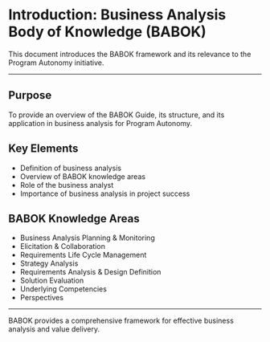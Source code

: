 # Introduction: Business Analysis Body of Knowledge (BABOK)

This document introduces the BABOK framework and its relevance to the Program Autonomy initiative.

---

## Purpose
To provide an overview of the BABOK Guide, its structure, and its application in business analysis for Program Autonomy.

## Key Elements
- Definition of business analysis
- Overview of BABOK knowledge areas
- Role of the business analyst
- Importance of business analysis in project success

## BABOK Knowledge Areas
- Business Analysis Planning & Monitoring
- Elicitation & Collaboration
- Requirements Life Cycle Management
- Strategy Analysis
- Requirements Analysis & Design Definition
- Solution Evaluation
- Underlying Competencies
- Perspectives

---

BABOK provides a comprehensive framework for effective business analysis and value delivery.
